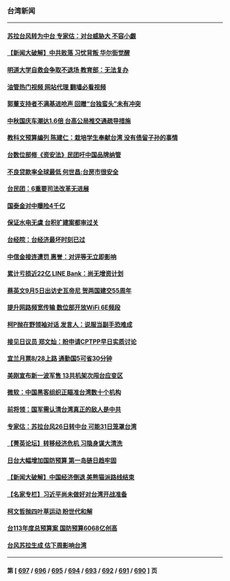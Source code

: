 ### 台湾新闻
---
#### [苏拉台风转为中台 专家估：对台威胁大 不容小觑](../../pages/ncid1349361/n14061429.md?08261245) 
#### [【新闻大破解】中共败落 习忧背叛 华尔街觉醒](../../pages/ncid1349361/n14061272.md?08261245) 
#### [明道大学自救会争取不退场 教育部：无法复办](../../pages/ncid1349361/n14061209.md?08261245) 
#### [油管热门视频 网站代理 翻墙必看视频](http://138.2.39.72:81/youtube.html?epic-marker?08261245)
#### [郭董支持者不满基进呛声 回赠“台独蛮头”未有冲突](../../pages/ncid1349361/n14061225.md?08261245) 
#### [中秋国庆车潮达1.6倍 台高公局推交通疏导措施](../../pages/ncid1349361/n14061208.md?08261245) 
#### [教科文预算编列 陈建仁：栽培学生奉献台湾 没有债留子孙的事情](../../pages/ncid1349361/n14061123.md?08261245) 
#### [台数位部修《资安法》民团吁中国品牌纳管](../../pages/ncid1349361/n14061197.md?08261245) 
#### [不良贷款率全球最低 何世昌:台房市很安全](../../pages/ncid1349361/n14061180.md?08261245) 
#### [台民团：6重要司法改革无进展](../../pages/ncid1349361/n14061201.md?08261245) 
#### [国泰金对中曝险4千亿](../../pages/ncid1349361/n14061182.md?08261245) 
#### [保证水电无虞 台积扩建案都审过关](../../pages/ncid1349361/n14061192.md?08261245) 
#### [台经院：台经济最坏时刻已过](../../pages/ncid1349361/n14061190.md?08261245) 
#### [中信金接连遭罚 惠誉：对评等无立即影响](../../pages/ncid1349361/n14061189.md?08261245) 
#### [累计亏损近22亿 LINE Bank：尚无增资计划](../../pages/ncid1349361/n14061187.md?08261245) 
#### [蔡英文9月5日出访史瓦帝尼 贺两国建交55周年](../../pages/ncid1349361/n14061144.md?08261245) 
#### [提升网路频宽传输 数位部开放WiFi 6E频段](../../pages/ncid1349361/n14061137.md?08261245) 
#### [柯P抛在野领袖对话 发言人：说服当副手恐难成](../../pages/ncid1349361/n14061153.md?08261245) 
#### [接见日议员 郑文灿：盼申请CPTPP早日实质讨论](../../pages/ncid1349361/n14061125.md?08261245) 
#### [宜兰月票8/28上路 通勤国5可省30分钟](../../pages/ncid1349361/n14061103.md?08261245) 
#### [美刚宣布新一波军售 13共机架次闯台应变区](../../pages/ncid1349361/n14061110.md?08261245) 
#### [微软：中国黑客组织正瞄准台湾数十个机构](../../pages/ncid1349361/n14061022.md?08261245) 
#### [前将领：国军需认清台湾真正的敌人是中共](../../pages/ncid1349361/n14060184.md?08261245) 
#### [专家估：苏拉台风26日转中台 可能31日笼罩台湾](../../pages/ncid1349361/n14060828.md?08261245) 
#### [【菁英论坛】转移经济危机 习隐身谋大清洗](../../pages/ncid1349361/n14060698.md?08261245) 
#### [日台大幅增加国防预算 第一岛链日趋牢固](../../pages/ncid1349361/n14060653.md?08261245) 
#### [【新闻大破解】中国经济倒退 美熊猫派路线结束](../../pages/ncid1349361/n14060539.md?08261245) 
#### [【名家专栏】习近平尚未做好对台湾开战准备](../../pages/ncid1349361/n14060479.md?08261245) 
#### [柯文哲抛四叶草运动 盼世代和解](../../pages/ncid1349361/n14060506.md?08261245) 
#### [台113年度总预算案 国防预算6068亿创高](../../pages/ncid1349361/n14060545.md?08261245) 
#### [台风苏拉生成 估下周影响台湾](../../pages/ncid1349361/n14060453.md?08261245) 

---
#### 第 [ [697](./697.md?08261245) / [696](./696.md?08261245) / [695](./695.md?08261245) / [694](./694.md?08261245) / [693](./693.md?08261245) / [692](./692.md?08261245) / [691](./691.md?08261245) / [690](./690.md?08261245) ] 页
